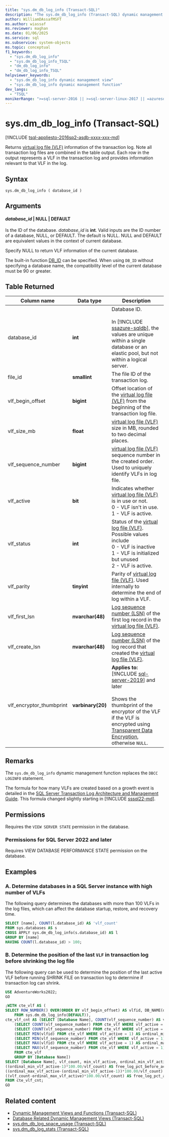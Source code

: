 ```yaml
---
title: "sys.dm_db_log_info (Transact-SQL)"
description: "The sys.dm_db_log_info (Transact-SQL) dynamic management function returns virtual log file (VLF) information from the transaction log."
author: WilliamDAssafMSFT
ms.author: wiassaf
ms.reviewer: maghan
ms.date: 01/06/2025
ms.service: sql
ms.subservice: system-objects
ms.topic: conceptual
f1_keywords:
  - "sys.dm_db_log_info"
  - "sys.dm_db_log_info_TSQL"
  - "dm_db_log_info"
  - "dm_db_log_info_TSQL"
helpviewer_keywords:
  - "sys.dm_db_log_info dynamic management view"
  - "sys.dm_db_log_info dynamic management function"
dev_langs:
  - "TSQL"
monikerRange: ">=sql-server-2016 || >=sql-server-linux-2017 || =azuresqldb-mi-current"
---
```


# sys.dm_db_log_info (Transact-SQL)

[!INCLUDE [tsql-appliesto-2016sp2-asdb-xxxx-xxx-md](../../includes/tsql-appliesto-2016sp2-asdb-asdbmi.md)]

Returns [virtual log file (VLF)](../../relational-databases/sql-server-transaction-log-architecture-and-management-guide.md#physical_arch) information of the transaction log. Note all transaction log files are combined in the table output. Each row in the output represents a VLF in the transaction log and provides information relevant to that VLF in the log.

## Syntax

```syntaxsql
sys.dm_db_log_info ( database_id )
```

## Arguments

#### *database_id* | NULL | DEFAULT

Is the ID of the database. *database_id* is **int**. Valid inputs are the ID number of a database, NULL, or DEFAULT. The default is NULL. NULL and DEFAULT are equivalent values in the context of current database.

Specify NULL to return VLF information of the current database.

The built-in function [DB_ID](../../t-sql/functions/db-id-transact-sql.md) can be specified. When using `DB_ID` without specifying a database name, the compatibility level of the current database must be 90 or greater.

## Table Returned

| Column name | Data type | Description |
| --- | --- | --- |
| database_id | **int** | Database ID.<br /><br />In [!INCLUDE [ssazure-sqldb](../../includes/ssazure-sqldb.md)], the values are unique within a single database or an elastic pool, but not within a logical server. |
| file_id | **smallint** | The file ID of the transaction log. |
| vlf_begin_offset | **bigint** | Offset location of the [virtual log file (VLF)](../../relational-databases/sql-server-transaction-log-architecture-and-management-guide.md#physical_arch) from the beginning of the transaction log file. |
| vlf_size_mb | **float** | [virtual log file (VLF)](../../relational-databases/sql-server-transaction-log-architecture-and-management-guide.md#physical_arch) size in MB, rounded to two decimal places. |
| vlf_sequence_number | **bigint** | [virtual log file (VLF)](../../relational-databases/sql-server-transaction-log-architecture-and-management-guide.md#physical_arch) sequence number in the created order. Used to uniquely identify VLFs in log file. |
| vlf_active | **bit** | Indicates whether [virtual log file (VLF)](../../relational-databases/sql-server-transaction-log-architecture-and-management-guide.md#physical_arch) is in use or not.<br />0 - VLF isn't in use.<br />1 - VLF is active. |
| vlf_status | **int** | Status of the [virtual log file (VLF)](../../relational-databases/sql-server-transaction-log-architecture-and-management-guide.md#physical_arch). Possible values include<br />0 - VLF is inactive<br />1 - VLF is initialized but unused<br />2 - VLF is active. |
| vlf_parity | **tinyint** | Parity of [virtual log file (VLF)](../../relational-databases/sql-server-transaction-log-architecture-and-management-guide.md#physical_arch). Used internally to determine the end of log within a VLF. |
| vlf_first_lsn | **nvarchar(48)** | [Log sequence number (LSN)](../../relational-databases/sql-server-transaction-log-architecture-and-management-guide.md#Logical_Arch) of the first log record in the [virtual log file (VLF)](../../relational-databases/sql-server-transaction-log-architecture-and-management-guide.md#physical_arch). |
| vlf_create_lsn | **nvarchar(48)** | [Log sequence number (LSN)](../../relational-databases/sql-server-transaction-log-architecture-and-management-guide.md#Logical_Arch) of the log record that created the [virtual log file (VLF)](../../relational-databases/sql-server-transaction-log-architecture-and-management-guide.md#physical_arch). |
| vlf_encryptor_thumbprint | **varbinary(20)** | **Applies to:** [!INCLUDE [sql-server-2019](../../includes/sssql19-md.md)] and later<br /><br />Shows the thumbprint of the encryptor of the VLF if the VLF is encrypted using [Transparent Data Encryption](../../relational-databases/security/encryption/transparent-data-encryption.md), otherwise `NULL`. |

## Remarks

The `sys.dm_db_log_info` dynamic management function replaces the `DBCC LOGINFO` statement.

The formula for how many VLFs are created based on a growth event is detailed in the [SQL Server Transaction Log Architecture and Management Guide](../sql-server-transaction-log-architecture-and-management-guide.md#virtual-log-files-vlfs). This formula changed slightly starting in [!INCLUDE [sssql22-md](../../includes/sssql22-md.md)].

## Permissions

Requires the `VIEW SERVER STATE` permission in the database.

### Permissions for SQL Server 2022 and later

Requires VIEW DATABASE PERFORMANCE STATE permission on the database.

## Examples

### A. Determine databases in a SQL Server instance with high number of VLFs

The following query determines the databases with more than 100 VLFs in the log files, which can affect the database startup, restore, and recovery time.

```sql
SELECT [name], COUNT(l.database_id) AS 'vlf_count'
FROM sys.databases AS s
CROSS APPLY sys.dm_db_log_info(s.database_id) AS l
GROUP BY [name]
HAVING COUNT(l.database_id) > 100;
```

### B. Determine the position of the last `VLF` in transaction log before shrinking the log file

The following query can be used to determine the position of the last active VLF before running SHRINK FILE on transaction log to determine if transaction log can shrink.

```sql
USE AdventureWorks2022;
GO

;WITH cte_vlf AS (
SELECT ROW_NUMBER() OVER(ORDER BY vlf_begin_offset) AS vlfid, DB_NAME(database_id) AS [Database Name], vlf_sequence_number, vlf_active, vlf_begin_offset, vlf_size_mb
    FROM sys.dm_db_log_info(DEFAULT)),
cte_vlf_cnt AS (SELECT [Database Name], COUNT(vlf_sequence_number) AS vlf_count,
    (SELECT COUNT(vlf_sequence_number) FROM cte_vlf WHERE vlf_active = 0) AS vlf_count_inactive,
    (SELECT COUNT(vlf_sequence_number) FROM cte_vlf WHERE vlf_active = 1) AS vlf_count_active,
    (SELECT MIN(vlfid) FROM cte_vlf WHERE vlf_active = 1) AS ordinal_min_vlf_active,
    (SELECT MIN(vlf_sequence_number) FROM cte_vlf WHERE vlf_active = 1) AS min_vlf_active,
    (SELECT MAX(vlfid) FROM cte_vlf WHERE vlf_active = 1) AS ordinal_max_vlf_active,
    (SELECT MAX(vlf_sequence_number) FROM cte_vlf WHERE vlf_active = 1) AS max_vlf_active
    FROM cte_vlf
    GROUP BY [Database Name])
SELECT [Database Name], vlf_count, min_vlf_active, ordinal_min_vlf_active, max_vlf_active, ordinal_max_vlf_active,
((ordinal_min_vlf_active-1)*100.00/vlf_count) AS free_log_pct_before_active_log,
((ordinal_max_vlf_active-(ordinal_min_vlf_active-1))*100.00/vlf_count) AS active_log_pct,
((vlf_count-ordinal_max_vlf_active)*100.00/vlf_count) AS free_log_pct_after_active_log
FROM cte_vlf_cnt;
GO
```

## Related content

- [Dynamic Management Views and Functions (Transact-SQL)](system-dynamic-management-views.md)
- [Database Related Dynamic Management Views (Transact-SQL)](database-related-dynamic-management-views-transact-sql.md)
- [sys.dm_db_log_space_usage (Transact-SQL)](sys-dm-db-log-space-usage-transact-sql.md)
- [sys.dm_db_log_stats (Transact-SQL)](sys-dm-db-log-stats-transact-sql.md)
